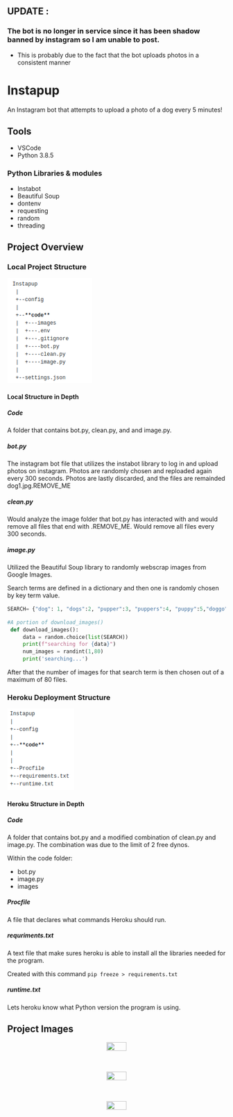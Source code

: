 ## UPDATE :
### The bot is no longer in service since it has been shadow banned by instagram so I am unable to post. 
* This is probably due to the fact that the bot uploads photos in a consistent manner
# Instapup
An Instagram bot that attempts to upload a photo of a dog every 5 minutes!

## Tools

* VSCode
* Python 3.8.5

### Python Libraries & modules

* Instabot
* Beautiful Soup
* dontenv
* requesting
* random
* threading

## Project Overview

### Local Project Structure

![local](project_images/local_structure.png)

#### Local Structure in Depth

##### Code
 A folder that contains bot.py, clean.py, and and image.py.
 
##### bot.py

The instagram bot file that utilizes the instabot library to log in and upload photos on instagram. Photos are randomly chosen and reploaded again every 300 seconds. Photos are lastly discarded, and the files are remainded dog1.jpg.REMOVE_ME 
 
##### clean.py

Would analyze the image folder that bot.py has interacted with and would remove all files that end with .REMOVE_ME. Would remove all files every 300 seconds. 

##### image.py

Utilized the Beautiful Soup library to randomly webscrap images from Google Images.

Search terms are defined in a dictionary and then one is randomly chosen by key term value. 
```Python
SEARCH= {"dog": 1, "dogs":2, "pupper":3, "puppers":4, "puppy":5,"doggo":6, "doggie:":7, "cute dogs":8, "small puppies":9, "puppies":10, "doggies":11}
```

```Python
#A portion of download_images()
 def download_images():
     data = random.choice(list(SEARCH))
     print(f"searching for {data}")
     num_images = randint(1,80)
     print('searching...')
```
After that the number of images for that search term is then chosen out of a maximum of 80 files. 


 ### Heroku Deployment Structure
 
![heroku](project_images/heroku_structure.png)

#### Heroku Structure in Depth

##### Code

 A folder that contains bot.py and a modified combination of clean.py and image.py.
 The combination was due to the limit of 2 free dynos. 
 
 Within the code folder:
 
 * bot.py
 * image.py
 * images
 
##### Procfile
 
 A file that declares what commands Heroku should run.
 
##### requriments.txt

A text file that make sures heroku is able to install all the libraries needed for the program.


Created with this command
```pip freeze > requirements.txt```
 
##### runtime.txt

Lets heroku know what Python version the program is using.
 
## Project Images

<p align="center"><img src="https://raw.githubusercontent.com/elianalopez/Instapup/main/project_images/instapup1.jpeg" width="30%" height="30%"></p>

<br>

<p align="center"><img src="https://raw.githubusercontent.com/elianalopez/Instapup/main/project_images/feed.jpeg" width="30%" height="30%"></p>

<br>

<p align="center"><img src="https://raw.githubusercontent.com/elianalopez/Instapup/main/project_images/instapup.gif" width="30%" height="30%"></p>

